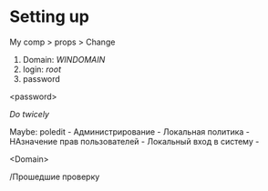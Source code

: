 # Setting up #
My comp > props > Change
  1. Domain: _WINDOMAIN_
  1. login: _root_
  1. password 

&lt;password&gt;

_Do twicely_

Maybe: poledit - Администрирование - Локальная политика - НАзначение прав пользователей - Локальный вход в систему - 

&lt;Domain&gt;

/Прошедшие проверку